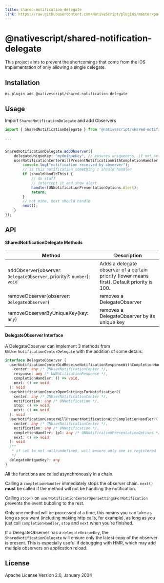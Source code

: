 ```yaml
---
title: shared-notification-delegate
link: https://raw.githubusercontent.com/NativeScript/plugins/master/packages/shared-notification-delegate/README.md
---
```


# @nativescript/shared-notification-delegate

This project aims to prevent the shortcomings that come from the iOS implementation of only allowing a single delegate.

## Installation

```cli
ns plugin add @nativescript/shared-notification-delegate
```

## Usage

Import `SharedNotificationDelegate` and add Observers

```typescript
import { SharedNotificationDelegate } from '@nativescript/shared-notification-delegate';

...


SharedNotificationDelegate.addObserver({
    delegateUniqueKey: "myUniqueKey", // ensures uniqueness, if not set or is null/undefined, allows multiple of the same
    userNotificationCenterWillPresentNotificationWithCompletionHandler: (notificationCenter, notification, handler, stop, next) => {
        console.log("notification received by observer");
        // is this notification something I should handle?
        if (shouldHandleThis) {
            // do stuff
            // intercept it and show alert
            handler(UNNotificationPresentationOptions.Alert);
            return;
        }
        // not mine, next should handle
        next();
    }
});
```

## API

#### SharedNotificationDelegate Methods

| Method                                                                 | Description                                                                                  |
| ---------------------------------------------------------------------- | -------------------------------------------------------------------------------------------- |
| addObserver(observer: `DelegateObserver`, priority?: `number`): `void` | Adds a delegate observer of a certain priority (lower means first). Default priority is 100. |
| removeObserver(observer: `DelegateObserver`)                           | removes a DelegateObserver                                                                   |
| removeObserverByUniqueKey(key: `any`)                                  | removes a DelegateObserver by its unique key                                                 |

#### DelegateObserver Interface

A DelegateObserver can implement 3 methods from `UNUserNotificationCenterDelegate` with the addition of some details:

```typescript
interface DelegateObserver {
  userNotificationCenterDidReceiveNotificationResponseWithCompletionHandler?(
    center: any /* UNUserNotificationCenter */,
    response: any /* UNNotificationResponse */,
    completionHandler: () => void,
    next: () => void
  ): void
  userNotificationCenterOpenSettingsForNotification?(
    center: any /* UNUserNotificationCenter */,
    notification: any /* UNNotification */,
    stop: () => void,
    next: () => void
  ): void
  userNotificationCenterWillPresentNotificationWithCompletionHandler?(
    center: any /* UNUserNotificationCenter */,
    notification: any /* UNNotification */,
    completionHandler: (p1: any /* UNNotificationPresentationOptions */) => void,
    next: () => void
  ): void
  /**
   * if set to not null/undefined, will ensure only one is registered
   */
  delegateUniqueKey?: any
}
```

All the functions are called asynchronously in a chain.

Calling a `completionHandler` immediately stops the observer chain. `next()` **must** be called if the method will not be handling the notification.

Calling `stop()` on `userNotificationCenterOpenSettingsForNotification` prevents the event bubbling to the rest.

Only one method will be processed at a time, this means you can take as long as you want (including making http calls, for example), as long as you just call `completionHandler`, `stop` and `next` when you're finished.

If a DelegateObserver has a `delegateUniqueKey`, the `SharedNotificationDelegate` will ensure only the latest copy of the observer is present. This is especially useful if debugging with HMR, which may add multiple observers on application reload.

## License

Apache License Version 2.0, January 2004

